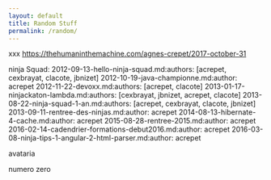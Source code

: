 ```yaml
---
layout: default
title: Random Stuff
permalink: /random/
---
```

xxx
https://thehumaninthemachine.com/agnes-crepet/2017-october-31

ninja Squad:
2012-09-13-hello-ninja-squad.md:authors: [acrepet, cexbrayat, clacote, jbnizet]
2012-10-19-java-championne.md:author: acrepet
2012-11-22-devoxx.md:authors: [acrepet, clacote]
2013-01-17-ninjackaton-lambda.md:authors: [cexbrayat, jbnizet, acrepet, clacote]
2013-08-22-ninja-squad-1-an.md:authors: [acrepet, cexbrayat, clacote, jbnizet]
2013-09-11-rentree-des-ninjas.md:author: acrepet
2014-08-13-hibernate-4-cache.md:author: acrepet
2015-08-28-rentree-2015.md:author: acrepet
2016-02-14-cadendrier-formations-debut2016.md:author: acrepet
2016-03-08-ninja-tips-1-angular-2-html-parser.md:author: acrepet

avataria

numero zero
